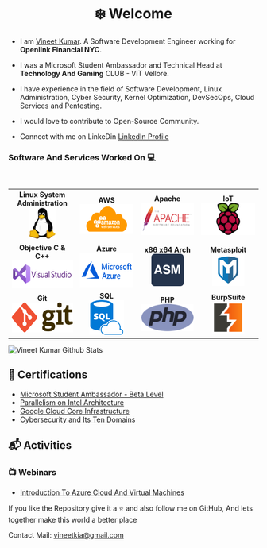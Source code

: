 <h1 align="center"> ❄️ Welcome </h1>


* I am [Vineet Kumar](https://www.linkedin.com/in/-vineet/). A Software Development Engineer working for <b>Openlink Financial NYC</b>.

* I was a Microsoft Student Ambassador and Technical Head at <b>Technology And Gaming</b> CLUB - VIT Vellore.

* I have experience in the field of Software Development, Linux Administration, Cyber Security, Kernel Optimization, DevSecOps, Cloud Services and Pentesting.

* I would love to contribute to Open-Source Community.

* Connect with me on LinkeDin [LinkedIn Profile](https://www.linkedin.com/in/-vineet/)


### Software And Services Worked On :computer:

<br>
<table>
<tbody>
 
 
 <tr>
<td align="center" width="20%">
<span><b><center>Linux System Administration</center></b></span> 
<img height=65px src="https://raw.githubusercontent.com/vineetkia/vineetkia/main/LOGO/Linux.png"> 
</td>
<td align="center" width="20%">
<span><b><center>AWS</center></b></span> 
<img height=60px src="https://raw.githubusercontent.com/vineetkia/vineetkia/main/LOGO/AWS.png"> 
</td>
<td align="center" width="20%">
<span><b><center>Apache</center></b></span> 
<img height=65px src="https://raw.githubusercontent.com/vineetkia/vineetkia/main/LOGO/Apache.png"> 
</td>
 <td align="center" width="20%">
<span><b><center>IoT</center></b></span> 
<img height=65px src="https://raw.githubusercontent.com/vineetkia/vineetkia/main/LOGO/RPI.png"> 
</td>
</tr>


<tr>
<td align="center" width="20%">
<span><b><center>Objective C & C++</center></b></span> 
<img height=55px src="https://raw.githubusercontent.com/vineetkia/vineetkia/main/LOGO/Visual%20Studio.png"> 
</td>
<td align="center" width="20%">
<span><b><center>Azure</center></b></span> 
<img height=69px src="https://raw.githubusercontent.com/vineetkia/vineetkia/main/LOGO/Azure.png"> 
</td>
<td align="center" width="20%">
<span><b><center>x86 x64 Arch</center></b></span> 
<img height=65px src="https://raw.githubusercontent.com/vineetkia/vineetkia/main/LOGO/ASM.svg"> 
</td>
<td align="center" width="20%">
 <span><b><center>Metasploit</center></b></span> 
<img height=65px src="https://raw.githubusercontent.com/vineetkia/vineetkia/main/LOGO/Metasploit.png"> 
</td>
</tr>


<tr>
<td align="center" width="20%">
<span><b><center>Git</center></b></span> 
<img height=60px src="https://raw.githubusercontent.com/vineetkia/vineetkia/main/LOGO/Git.png"> 
</td>
<td align="center" width="20%">
 <span><b><center>SQL</center></b></span> 
<img height=70px src="https://raw.githubusercontent.com/vineetkia/vineetkia/main/LOGO/SQL.png"> 
</td>
<td align="center" width="20%">
<span><b><center>PHP</center></b></span> 
<img height=55px src="https://raw.githubusercontent.com/vineetkia/vineetkia/main/LOGO/PHP.png"> 
</td>
<td align="center" width="20%">
<span><b><center>BurpSuite</center></b></span> 
<img height=65px src="https://raw.githubusercontent.com/vineetkia/vineetkia/main/LOGO/BurpSuite.png"> 
</td>
</tr>


</tbody>
</table>
 
![Vineet Kumar Github Stats](https://github-readme-stats.vercel.app/api?username=vineetkia&theme=gotham&show_icons=true)
## :scroll: Certifications

- [Microsoft Student Ambassador - Beta Level](https://studentambassadors.microsoft.com/certificate/8995e659-7865-4812-8533-7c5d7b2fa2f8)
- [Parallelism on Intel Architecture](https://www.coursera.org/account/accomplishments/verify/W6L5AWMYBXJB)
- [Google Cloud Core Infrastructure](https://www.coursera.org/account/accomplishments/records/3M6GK49TTDUR) 
- [Cybersecurity and Its Ten Domains](https://www.coursera.org/account/accomplishments/verify/PHQKZPG9GRDN) 

## :mailbox_with_mail: Activities 

### :tv: Webinars
- [Introduction To Azure Cloud And Virtual Machines](https://youtu.be/RHS85A63KIE)

If you like the Repository give it a :star: and also follow me on GitHub, And lets together make this world a better place<br>

Contact Mail: [vineetkia@gmail.com](mailto:vineetkia@gmail.com)
